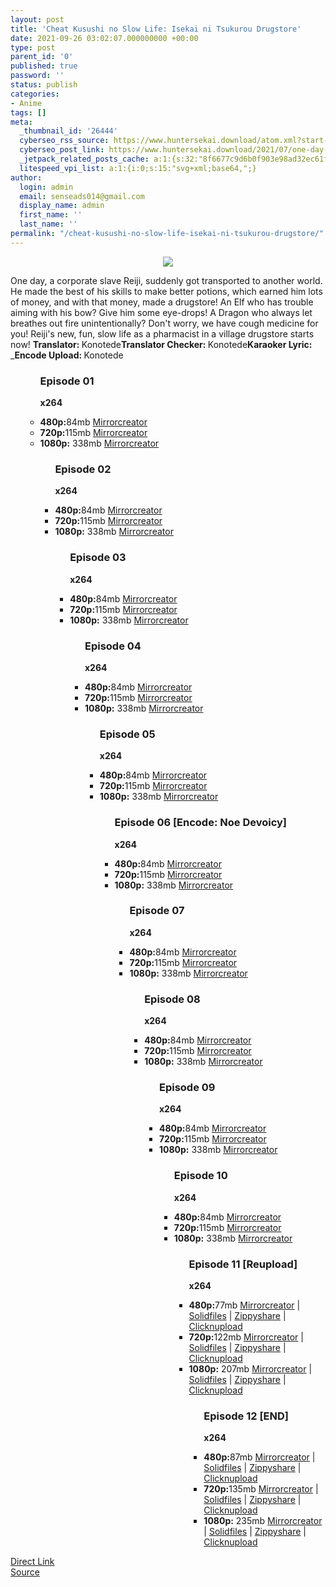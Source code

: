 ```yaml
---
layout: post
title: 'Cheat Kusushi no Slow Life: Isekai ni Tsukurou Drugstore'
date: 2021-09-26 03:02:07.000000000 +00:00
type: post
parent_id: '0'
published: true
password: ''
status: publish
categories:
- Anime
tags: []
meta:
  _thumbnail_id: '26444'
  cyberseo_rss_source: https://www.huntersekai.download/atom.xml?start-index=1
  cyberseo_post_link: https://www.huntersekai.download/2021/07/one-day-corporate-slave-reiji-suddenly.html
  _jetpack_related_posts_cache: a:1:{s:32:"8f6677c9d6b0f903e98ad32ec61f8deb";a:2:{s:7:"expires";i:1653332416;s:7:"payload";a:3:{i:0;a:1:{s:2:"id";i:26442;}i:1;a:1:{s:2:"id";i:26434;}i:2;a:1:{s:2:"id";i:26415;}}}}
  litespeed_vpi_list: a:1:{i:0;s:15:"svg+xml;base64,";}
author:
  login: admin
  email: senseads014@gmail.com
  display_name: admin
  first_name: ''
  last_name: ''
permalink: "/cheat-kusushi-no-slow-life-isekai-ni-tsukurou-drugstore/"
---
```

<p> <a class="popup" data-target="40960"></a>
<div dir="ltr" style="text-align: left;" trbidi="on">
<div class="separator" style="clear: both; text-align: center;"><a href="https://1.bp.blogspot.com/-eKBYDwxb2OI/YOXN_-nQrLI/AAAAAAAAILY/RQSliNd0josRG05VEf8vDMMEUKz7_iAUQCLcBGAsYHQ/s0/115817.jpg" imageanchor="1" style="margin-left: 1em; margin-right: 1em;"><img border="0" data-original-height="318" data-original-width="225" src="{{ site.baseurl }}/assets/2021/09/115817.jpg" /></a></div>
<p>One day, a corporate slave Reiji, suddenly got transported to another world. He made the best of his skills to make better potions, which earned him lots of money, and with that money, made a drugstore! An Elf who has trouble aiming with his bow? Give him some eye-drops! A Dragon who always let breathes out fire unintentionally? Don't worry, we have cough medicine for you! Reiji's new, fun, slow life as a pharmacist in a village drugstore starts now!<a name="more"></a>
<pekerja><b>Translator: </b><span>Konotede</span><b>Translator Checker: </b><span>Konotede</span><b>Karaoker Lyric: </b><span>_</span><b>Encode Upload: </b><span>Konotede</span></pekerja>
<div class="dl">
<ul />
<ul />
<h3>Episode 01</h3>
<p><strong>x264</strong>
<li><b>480p:</b><span id="size">84mb</span> <a href="https://mir.cr/18O2ITTA">Mirrorcreator</a></li>
<li><b>720p:</b><span id="size">115mb</span> <a href="https://mir.cr/224YYSG1">Mirrorcreator</a></li>
<li><b>1080p:</b> <span id="size">338mb</span> <a href="https://mir.cr/JKLFFX6Jg">Mirrorcreator</a></li>
<ul />
<h3>Episode 02</h3>
<p><strong>x264</strong>
<li><b>480p:</b><span id="size">84mb</span> <a href="https://www.mirrored.to/files/6AT8QR0N/[Huntersekai]_Kehidupan_Santai_Apoteker_Dunia_Lain_-_02_[480MHD][8E0255AA].mkv_links">Mirrorcreator</a></li>
<li><b>720p:</b><span id="size">115mb</span> <a href="https://www.mirrored.to/files/0RZPGK3G/[Huntersekai]_Kehidupan_Santai_Apoteker_Dunia_Lain_-_02_[720HD][3FFC9FB1].mkv_links">Mirrorcreator</a></li>
<li><b>1080p:</b> <span id="size">338mb</span> <a href="https://www.mirrored.to/files/HKMBTJLN/[Huntersekai]_Kehidupan_Santai_Apoteker_Dunia_Lain_-_02_[1080FHD][5FBE304D].mkv_links">Mirrorcreator</a></li>
<ul />
<h3>Episode 03</h3>
<p><strong>x264</strong>
<li><b>480p:</b><span id="size">84mb</span> <a href="https://www.mirrored.to/files/1HHA4LYE/[Huntersekai]_Kehidupan_Santai_Apoteker_Dunia_Lain_-_03_[480MHD][5AAADFCA].mkv_links">Mirrorcreator</a></li>
<li><b>720p:</b><span id="size">115mb</span> <a href="https://www.mirrored.to/files/16E2UN7O/[Huntersekai]_Kehidupan_Santai_Apoteker_Dunia_Lain_-_03_[720HD][B6C0F493].mkv_links">Mirrorcreator</a></li>
<li><b>1080p:</b> <span id="size">338mb</span> <a href="https://www.mirrored.to/files/1TON3KA3/[Huntersekai]_Kehidupan_Santai_Apoteker_Dunia_Lain_-_03_[1080FHD][D1AB934B].mkv_links">Mirrorcreator</a></li>
<ul />
<h3>Episode 04</h3>
<p><strong>x264</strong>
<li><b>480p:</b><span id="size">84mb</span> <a href="https://www.mirrored.to/files/0Z80MBXA/[Huntersekai]_Kehidupan_Santai_Apoteker_Dunia_Lain_-_04_[480MHD][0C31292F].mkv_links">Mirrorcreator</a></li>
<li><b>720p:</b><span id="size">115mb</span> <a href="https://www.mirrored.to/files/VJ2BQ0RU/[Huntersekai]_Kehidupan_Santai_Apoteker_Dunia_Lain_-_04_[720HD][9FD3035E].mkv_links">Mirrorcreator</a></li>
<li><b>1080p:</b> <span id="size">338mb</span> <a href="https://www.mirrored.to/files/1TMHUGRU/[Huntersekai]_Kehidupan_Santai_Apoteker_Dunia_Lain_-_04_[1080FHD][87B4F2D3].mkv_links">Mirrorcreator</a></li>
<ul />
<h3>Episode 05</h3>
<p><strong>x264</strong>
<li><b>480p:</b><span id="size">84mb</span> <a href="https://www.mirrored.to/files/11ZV7MKP/[Huntersekai]_Kehidupan_Santai_Apoteker_Dunia_Lain_-_05_[480MHD][9837F7F1].mkv_links">Mirrorcreator</a></li>
<li><b>720p:</b><span id="size">115mb</span> <a href="https://www.mirrored.to/files/JSXDZPIS/[Huntersekai]_Kehidupan_Santai_Apoteker_Dunia_Lain_-_05_[720HD][A02B104F].mkv_links">Mirrorcreator</a></li>
<li><b>1080p:</b> <span id="size">338mb</span> <a href="https://www.mirrored.to/files/O4QJYGNH/[Huntersekai]_Kehidupan_Santai_Apoteker_Dunia_Lain_-_05_[1080FHD][1A7B8BDD].mkv_links">Mirrorcreator</a></li>
<ul />
<h3>Episode 06 [Encode: Noe Devoicy]</h3>
<p><strong>x264</strong>
<li><b>480p:</b><span id="size">84mb</span> <a href="https://www.mirrored.to/files/ZSEONEPY/[Huntersekai]_Kehidupan_Santai_Apoteker_di_Dunia_Lain_-_06_[480MHD][5F24D042].mkv_links">Mirrorcreator</a></li>
<li><b>720p:</b><span id="size">115mb</span> <a href="https://www.mirrored.to/files/0C5QUGPK/[Huntersekai]_Kehidupan_Santai_Apoteker_di_Dunia_Lain_-_06_[720HD][29751502].mkv_links">Mirrorcreator</a></li>
<li><b>1080p:</b> <span id="size">338mb</span> <a href="https://www.mirrored.to/files/14ITGW7D/[Huntersekai]_Kehidupan_Santai_Apoteker_di_Dunia_Lain_-_06_[1080FHD][E94F98CA].mkv_links">Mirrorcreator</a></li>
<ul />
<h3>Episode 07</h3>
<p><strong>x264</strong>
<li><b>480p:</b><span id="size">84mb</span> <a href="https://www.mirrored.to/files/08S1DEW9/[Huntersekai]_Kehidupan_Santai_Apoteker_di_Dunia_Lain_-_07_[480MHD][9F58293E].mkv_links">Mirrorcreator</a></li>
<li><b>720p:</b><span id="size">115mb</span> <a href="https://www.mirrored.to/files/5QZX01RG/[Huntersekai]_Kehidupan_Santai_Apoteker_di_Dunia_Lain_-_07_[720HD][197611AB].mkv_links">Mirrorcreator</a></li>
<li><b>1080p:</b> <span id="size">338mb</span> <a href="https://www.mirrored.to/files/JRTYRXJF/[Huntersekai]_Kehidupan_Santai_Apoteker_di_Dunia_Lain_-_07_[1080FHD][0762D633].mkv_links">Mirrorcreator</a></li>
<ul />
<h3>Episode 08</h3>
<p><strong>x264</strong>
<li><b>480p:</b><span id="size">84mb</span> <a href="https://www.mirrored.to/files/SJDZ22DT/[Huntersekai]_Kehidupan_Santai_Apoteker_di_Dunia_Lain_-_08_[480MHD][6DDFE820].mkv_links">Mirrorcreator</a></li>
<li><b>720p:</b><span id="size">115mb</span> <a href="https://www.mirrored.to/files/1KRGO5F5/[Huntersekai]_Kehidupan_Santai_Apoteker_di_Dunia_Lain_-_08_[720HD][9163DCCA].mkv_links">Mirrorcreator</a></li>
<li><b>1080p:</b> <span id="size">338mb</span> <a href="https://www.mirrored.to/files/EXOJQ92W/[Huntersekai]_Kehidupan_Santai_Apoteker_di_Dunia_Lain_-_08_[1080FHD][C3F87387].mkv_links">Mirrorcreator</a></li>
<ul />
<h3>Episode 09</h3>
<p><strong>x264</strong>
<li><b>480p:</b><span id="size">84mb</span> <a href="https://www.mirrored.to/files/1JN2RWDC/[Huntersekai]_Kehidupan_Santai_Apoteker_di_Dunia_Lain_-_09_[480MHD][C75624AD].mkv_links">Mirrorcreator</a></li>
<li><b>720p:</b><span id="size">115mb</span> <a href="https://www.mirrored.to/files/0YZMTQTB/[Huntersekai]_Kehidupan_Santai_Apoteker_di_Dunia_Lain_-_09_[720HD][20286F52].mkv_links">Mirrorcreator</a></li>
<li><b>1080p:</b> <span id="size">338mb</span> <a href="https://www.mirrored.to/files/1M3TLVLE/[Huntersekai]_Kehidupan_Santai_Apoteker_di_Dunia_Lain_-_09_[1080FHD][AE28BAD4].mkv_links">Mirrorcreator</a></li>
<ul />
<h3>Episode 10</h3>
<p><strong>x264</strong>
<li><b>480p:</b><span id="size">84mb</span> <a href="https://www.mirrored.to/files/0OQCCOCQ/[Huntersekai]_Kehidupan_Santai_Apoteker_di_Dunia_Lain_-_10_[480MHD][A23603C1].mkv_links">Mirrorcreator</a></li>
<li><b>720p:</b><span id="size">115mb</span> <a href="https://www.mirrored.to/files/0ITKW3UU/[Huntersekai]_Kehidupan_Santai_Apoteker_di_Dunia_Lain_-_10_[720HD][B348D585].mkv_links">Mirrorcreator</a></li>
<li><b>1080p:</b> <span id="size">338mb</span> <a href="https://www.mirrored.to/files/0WLQPO6U/[Huntersekai]_Kehidupan_Santai_Apoteker_di_Dunia_Lain_-_10_[1080FHD][3B70DF24].mkv_links">Mirrorcreator</a></li>
<ul />
<h3>Episode 11 [Reupload]</h3>
<p><strong>x264</strong>
<li><b>480p:</b><span id="size">77mb</span> <a href="https://semawur.com/3urvTx1sfx">Mirrorcreator</a> | <a href="https://semawur.com/Gzkg85g">Solidfiles</a> | <a href="https://semawur.com/F0Wb88Sejl">Zippyshare</a> | <a href="https://semawur.com/D9c1c">Clicknupload</a></li>
<li><b>720p:</b><span id="size">122mb</span> <a href="https://semawur.com/botc">Mirrorcreator</a> | <a href="https://semawur.com/hQBJm19">Solidfiles</a> | <a href="https://semawur.com/Q9vEDg3Q7n">Zippyshare</a> | <a href="https://semawur.com/5Yn1iThf8w">Clicknupload</a></li>
<li><b>1080p:</b> <span id="size">207mb</span> <a href="https://semawur.com/SGy3CLaR">Mirrorcreator</a> | <a href="https://semawur.com/v6jm2">Solidfiles</a> | <a href="https://semawur.com/6WwK">Zippyshare</a> | <a href="https://semawur.com/qACj009sQZaQ">Clicknupload</a></li>
<ul />
<h3>Episode 12 [END]</h3>
<p><strong>x264</strong>
<li><b>480p:</b><span id="size">87mb</span> <a href="https://semawur.com/KqIVJzOsG3SS">Mirrorcreator</a> | <a href="https://semawur.com/DORQn4X8e">Solidfiles</a> | <a href="https://semawur.com/lcJE">Zippyshare</a> | <a href="https://semawur.com/oUYl">Clicknupload</a></li>
<li><b>720p:</b><span id="size">135mb</span> <a href="https://semawur.com/KsAK6GDEmPB">Mirrorcreator</a> | <a href="https://semawur.com/4ukbCl8u">Solidfiles</a> | <a href="https://semawur.com/IZEgwBkEQWL5">Zippyshare</a> | <a href="https://semawur.com/4j9ZcO1Eim">Clicknupload</a></li>
<li><b>1080p:</b> <span id="size">235mb</span> <a href="https://semawur.com/D11F0">Mirrorcreator</a> | <a href="https://semawur.com/gsTFDQ">Solidfiles</a> | <a href="https://semawur.com/FuFNYmKkRG7S">Zippyshare</a> | <a href="https://semawur.com/gf4Ghnq">Clicknupload</a></li>
</div>
</div>
<link rel="stylesheet" href="https://cdnjs.cloudflare.com/ajax/libs/font-awesome/4.7.0/css/font-awesome.min.css" />
<div class="divbtn"> <a href="https://handymansurrender.com/fihup8buzv?key=94550f7ce39444073321dde3b8782f97" class="btn"><i class="fa fa-download"></i> Direct Link</a> <br /><a href="https://www.huntersekai.download/2021/07/one-day-corporate-slave-reiji-suddenly.html">Source</a> </div>
